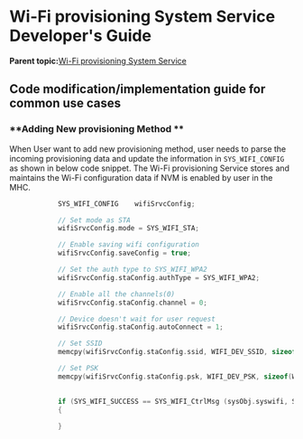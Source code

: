 # Wi-Fi provisioning System Service Developer's Guide

**Parent topic:**[Wi-Fi provisioning System Service](GUID-6C1BB28E-7F9B-4582-8E74-E301F89C58AC.md)

## **Code modification/implementation guide for common use cases**

### \*\*Adding New provisioning Method \*\*

When User want to add new provisioning method, user needs to parse the incoming provisioning data and update the information in `SYS_WIFI_CONFIG` as shown in below code snippet. The Wi-Fi provisioning Service stores and maintains the Wi-Fi configuration data if NVM is enabled by user in the MHC.

```C
            SYS_WIFI_CONFIG    wifiSrvcConfig;

            // Set mode as STA 
            wifiSrvcConfig.mode = SYS_WIFI_STA;

            // Enable saving wifi configuration 
            wifiSrvcConfig.saveConfig = true;   

            // Set the auth type to SYS_WIFI_WPA2
            wifiSrvcConfig.staConfig.authType = SYS_WIFI_WPA2;

            // Enable all the channels(0)
            wifiSrvcConfig.staConfig.channel = 0;

            // Device doesn't wait for user request
            wifiSrvcConfig.staConfig.autoConnect = 1;

            // Set SSID 
            memcpy(wifiSrvcConfig.staConfig.ssid, WIFI_DEV_SSID, sizeof(WIFI_DEV_SSID));

            // Set PSK
            memcpy(wifiSrvcConfig.staConfig.psk, WIFI_DEV_PSK, sizeof(WIFI_DEV_PSK));

            
            if (SYS_WIFI_SUCCESS == SYS_WIFI_CtrlMsg (sysObj.syswifi, SYS_WIFI_CONNECT, &wifiSrvcConfig, sizeof(SYS_WIFI_CONFIG)))
            {
            
            }

```


